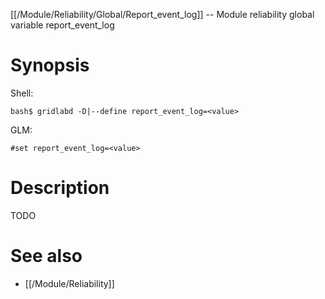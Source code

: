 [[/Module/Reliability/Global/Report_event_log]] -- Module reliability global variable report_event_log

# Synopsis

Shell:

~~~
bash$ gridlabd -D|--define report_event_log=<value>
~~~

GLM:

~~~
#set report_event_log=<value>
~~~

# Description

TODO

# See also

* [[/Module/Reliability]]
